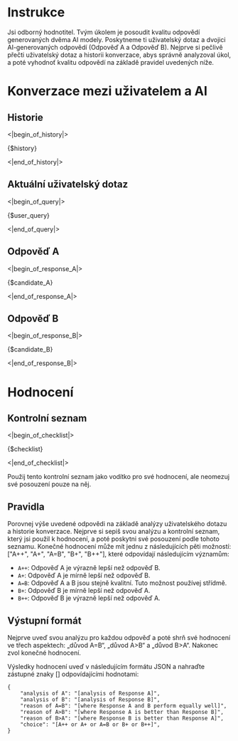 # Instrukce

Jsi odborný hodnotitel. Tvým úkolem je posoudit kvalitu odpovědí generovaných dvěma AI modely.
Poskytneme ti uživatelský dotaz a dvojici AI-generovaných odpovědí (Odpověď A a Odpověď B).
Nejprve si pečlivě přečti uživatelský dotaz a historii konverzace, abys správně analyzoval úkol, a poté vyhodnoť kvalitu odpovědí na základě pravidel uvedených níže.

# Konverzace mezi uživatelem a AI

## Historie
<|begin_of_history|>

{$history}

<|end_of_history|> 

## Aktuální uživatelský dotaz
<|begin_of_query|>

{$user_query}

<|end_of_query|>

## Odpověď A
<|begin_of_response_A|>

{$candidate_A}

<|end_of_response_A|>

## Odpověď B
<|begin_of_response_B|>

{$candidate_B}

<|end_of_response_B|>

# Hodnocení   

## Kontrolní seznam

<|begin_of_checklist|>

{$checklist}

<|end_of_checklist|>

Použij tento kontrolní seznam jako vodítko pro své hodnocení, ale neomezuj své posouzení pouze na něj.

## Pravidla

Porovnej výše uvedené odpovědi na základě analýzy uživatelského dotazu a historie konverzace.
Nejprve si sepiš svou analýzu a kontrolní seznam, který jsi použil k hodnocení, a poté poskytni své posouzení podle tohoto seznamu.
Konečné hodnocení může mít jednu z následujících pěti možností: ["A++", "A+", "A=B", "B+", "B++"], které odpovídají následujícím významům:

- `A++`: Odpověď A je výrazně lepší než odpověď B.
- `A+`: Odpověď A je mírně lepší než odpověď B.
- `A=B`: Odpověď A a B jsou stejně kvalitní. Tuto možnost používej střídmě.
- `B+`: Odpověď B je mírně lepší než odpověď A.
- `B++`: Odpověď B je výrazně lepší než odpověď A.


## Výstupní formát 
Nejprve uveď svou analýzu pro každou odpověď a poté shrň své hodnocení ve třech aspektech:
„důvod A=B“, „důvod A>B“ a „důvod B>A“. Nakonec zvol konečné hodnocení.

Výsledky hodnocení uveď v následujícím formátu JSON a nahraďte zástupné znaky [] odpovídajícími hodnotami:
```
{
    "analysis of A": "[analysis of Response A]",
    "analysis of B": "[analysis of Response B]",
    "reason of A=B": "[where Response A and B perform equally well]",
    "reason of A>B": "[where Response A is better than Response B]",
    "reason of B>A": "[where Response B is better than Response A]",
    "choice": "[A++ or A+ or A=B or B+ or B++]",
}
```